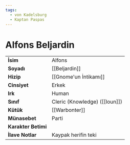 ```yaml
---
tags:
  - von Kadelsburg
  - Kaptan Paspas
---  
```

# Alfons Beljardin  
|  |  |  
|---|---|  
| **İsim** | Alfons|  
| **Soyadı** | [[Beljardin]]|  
| **Hizip** | [[Gnome'un İntikamı]]|  
| **Cinsiyet** | Erkek|  
| **Irk** | Human|  
| **Sınıf** | Cleric (Knowledge) ([[Ioun]])|  
| **Kütük** | [[Warbonter]]|  
| **Münasebet** | Parti|  
| **Karakter Betimi** | |  
| **İlave Notlar** | Kaypak herifin teki|  
